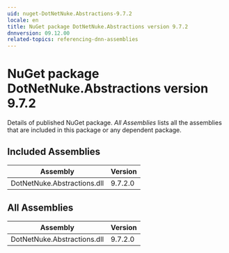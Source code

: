 ```yaml
---
uid: nuget-DotNetNuke.Abstractions-9.7.2
locale: en
title: NuGet package DotNetNuke.Abstractions version 9.7.2
dnnversion: 09.12.00
related-topics: referencing-dnn-assemblies
---
```


# NuGet package DotNetNuke.Abstractions version 9.7.2
Details of published NuGet package.
*All Assemblies* lists all the assemblies that are included in this package or any dependent package.

## Included Assemblies

|Assembly|Version|
|---|---|
|DotNetNuke.Abstractions.dll|9.7.2.0|

## All Assemblies

|Assembly|Version|
|---|---|
|DotNetNuke.Abstractions.dll|9.7.2.0|

